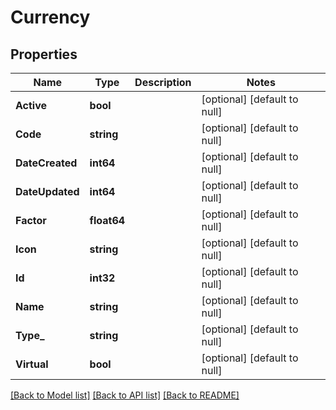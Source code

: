 # Currency

## Properties
Name | Type | Description | Notes
------------ | ------------- | ------------- | -------------
**Active** | **bool** |  | [optional] [default to null]
**Code** | **string** |  | [optional] [default to null]
**DateCreated** | **int64** |  | [optional] [default to null]
**DateUpdated** | **int64** |  | [optional] [default to null]
**Factor** | **float64** |  | [optional] [default to null]
**Icon** | **string** |  | [optional] [default to null]
**Id** | **int32** |  | [optional] [default to null]
**Name** | **string** |  | [optional] [default to null]
**Type_** | **string** |  | [optional] [default to null]
**Virtual** | **bool** |  | [optional] [default to null]

[[Back to Model list]](../README.md#documentation-for-models) [[Back to API list]](../README.md#documentation-for-api-endpoints) [[Back to README]](../README.md)



